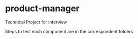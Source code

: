 # product-manager

Technical Project for interview

Steps to test each component are in the correspondent folders
